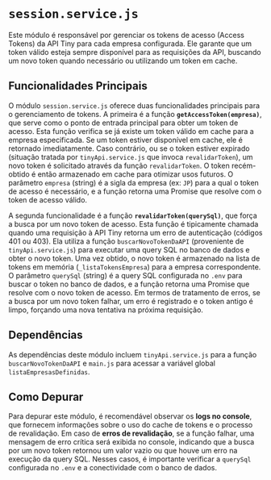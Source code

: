 # `session.service.js`

Este módulo é responsável por gerenciar os tokens de acesso (Access Tokens) da API Tiny para cada empresa configurada. Ele garante que um token válido esteja sempre disponível para as requisições da API, buscando um novo token quando necessário ou utilizando um token em cache.

## Funcionalidades Principais

O módulo `session.service.js` oferece duas funcionalidades principais para o gerenciamento de tokens. A primeira é a função **`getAccessToken(empresa)`**, que serve como o ponto de entrada principal para obter um token de acesso. Esta função verifica se já existe um token válido em cache para a empresa especificada. Se um token estiver disponível em cache, ele é retornado imediatamente. Caso contrário, ou se o token estiver expirado (situação tratada por `tinyApi.service.js` que invoca `revalidarToken`), um novo token é solicitado através da função `revalidarToken`. O token recém-obtido é então armazenado em cache para otimizar usos futuros. O parâmetro `empresa` (string) é a sigla da empresa (ex: `JP`) para a qual o token de acesso é necessário, e a função retorna uma Promise que resolve com o token de acesso válido.

A segunda funcionalidade é a função **`revalidarToken(querySql)`**, que força a busca por um novo token de acesso. Esta função é tipicamente chamada quando uma requisição à API Tiny retorna um erro de autenticação (códigos 401 ou 403). Ela utiliza a função `buscarNovoTokenDaAPI` (proveniente de `tinyApi.service.js`) para executar uma query SQL no banco de dados e obter o novo token. Uma vez obtido, o novo token é armazenado na lista de tokens em memória (`_listaTokensEmpresa`) para a empresa correspondente. O parâmetro `querySql` (string) é a query SQL configurada no `.env` para buscar o token no banco de dados, e a função retorna uma Promise que resolve com o novo token de acesso. Em termos de tratamento de erros, se a busca por um novo token falhar, um erro é registrado e o token antigo é limpo, forçando uma nova tentativa na próxima requisição.

## Dependências

As dependências deste módulo incluem `tinyApi.service.js` para a função `buscarNovoTokenDaAPI` e `main.js` para acessar a variável global `listaEmpresasDefinidas`.

## Como Depurar

Para depurar este módulo, é recomendável observar os **logs no console**, que fornecem informações sobre o uso do cache de tokens e o processo de revalidação. Em caso de **erros de revalidação**, se a função falhar, uma mensagem de erro crítica será exibida no console, indicando que a busca por um novo token retornou um valor vazio ou que houve um erro na execução da query SQL. Nesses casos, é importante verificar a `querySql` configurada no `.env` e a conectividade com o banco de dados.

